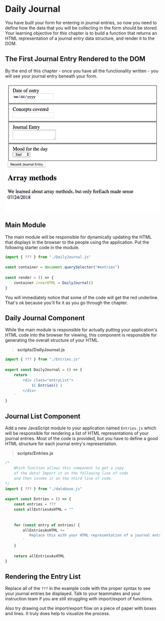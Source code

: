 # Daily Journal

You have built your form for entering in journal entries, so now you need to define how the data that you will be collecting in the form should be stored. Your learning objective for this chapter is to build a function that returns an HTML representation of a journal entry data structure, and render it to the DOM.

## The First Journal Entry Rendered to the DOM

By the end of this chapter - once you have all the functionality written - you will see your journal entry beneath your form.

![](./images/first-journal-entry.png)

## Main Module

The main module will be responsible for dynamically updating the HTML that displays in the browser to the people using the application. Put the following starter code in the module.

```js
import { ??? } from "./DailyJournal.js"

const container = document.querySelector("#entries")

const render = () => {
    container.innerHTML = DailyJournal()
}
```

You will immediately notice that some of the code will get the red underline. That's ok because you'll fix it as you go through the chapter.

## Daily Journal Component

While the main module is responsible for actually putting your application's HTML code into the browser for viewing, this component is responsible for generating the overall structure of your HTML.

> **scripts/DailyJournal.js**

```js
import { ??? } from "./Entries.js"

export const DailyJournal = () => {
    return `
        <div class="entryList">
            ${ Entries() }
        </div>
    `
}
```

## Journal List Component

Add a new JavaScript module to your application named `Entries.js` which will be responsible for rendering a list of HTML representations of your journal entries. Most of the code is provided, but you have to define a good HTML structure for each journal entry's representation.

> **scripts/Entries.js**

```js
/*
    Which function allows this component to get a copy
    of the data? Import it on the following line of code
    and then invoke it on the third line of code.
*/
import { ??? } from "./database.js"

export const Entries = () => {
    const entries = ???
    const allEntriesAsHTML = ""


    for (const entry of entries) {
        allEntriesAsHTML += `
           Replace this with your HTML representation of a journal entry
        `
    }

    return allEntriesAsHTML
}
```

## Rendering the Entry List

Replace all of the `???` in the example code with the proper syntax to see your journal entries be displayed. Talk to your teammates and your instruction team if you are still struggling with import/export of functions.

Also try drawing out the import/export flow on a piece of paper with boxes and lines. It truly does help to visualize the process.
